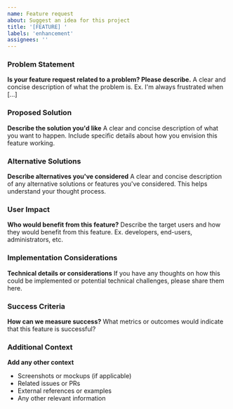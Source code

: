 ```yaml
---
name: Feature request
about: Suggest an idea for this project
title: '[FEATURE] '
labels: 'enhancement'
assignees: ''
---
```


### Problem Statement
**Is your feature request related to a problem? Please describe.**
A clear and concise description of what the problem is. Ex. I'm always frustrated when [...]

### Proposed Solution
**Describe the solution you'd like**
A clear and concise description of what you want to happen. Include specific details about how you envision this feature working.

### Alternative Solutions
**Describe alternatives you've considered**
A clear and concise description of any alternative solutions or features you've considered. This helps understand your thought process.

### User Impact
**Who would benefit from this feature?**
Describe the target users and how they would benefit from this feature. Ex. developers, end-users, administrators, etc.

### Implementation Considerations
**Technical details or considerations**
If you have any thoughts on how this could be implemented or potential technical challenges, please share them here.

### Success Criteria
**How can we measure success?**
What metrics or outcomes would indicate that this feature is successful?

### Additional Context
**Add any other context**
- Screenshots or mockups (if applicable)
- Related issues or PRs
- External references or examples
- Any other relevant information